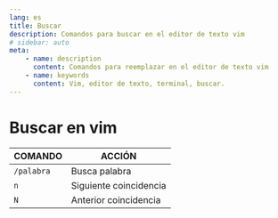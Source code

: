 ```yaml
---
lang: es
title: Buscar
description: Comandos para buscar en el editor de texto vim
# sidebar: auto
meta:
    - name: description
      content: Comandos para reemplazar en el editor de texto vim
    - name: keywords
      content: Vim, editor de texto, terminal, buscar.
---
```


# Buscar en vim

| COMANDO    | ACCIÓN                 |
| ---------- | ---------------------- |
| `/palabra` | Busca palabra          |
| `n`        | Siguiente coincidencia |
| `N`        | Anterior coincidencia  |

